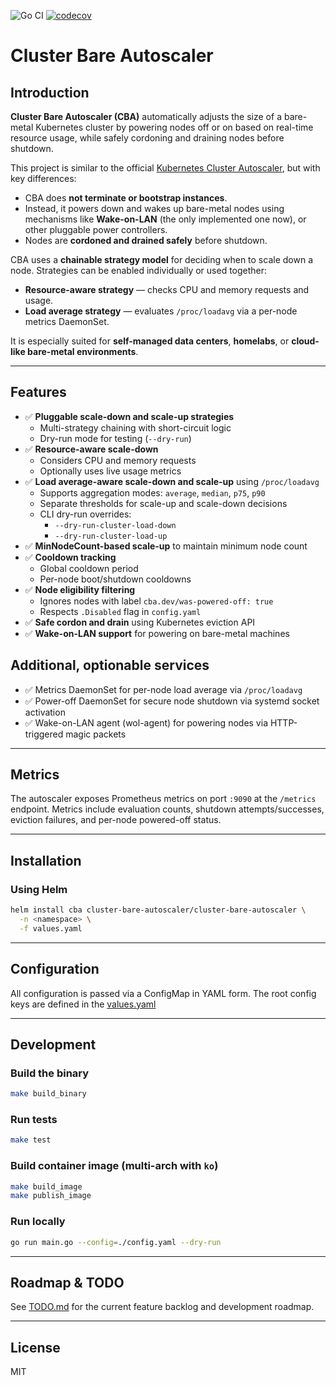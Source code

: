 ![Go CI](https://github.com/docent-net/cluster-bare-autoscaler/actions/workflows/go-test.yaml/badge.svg)
[![codecov](https://codecov.io/gh/docent-net/cluster-bare-autoscaler/branch/main/graph/badge.svg)](https://codecov.io/gh/docent-net/cluster-bare-autoscaler)

# Cluster Bare Autoscaler

## Introduction

**Cluster Bare Autoscaler (CBA)** automatically adjusts the size of a bare-metal Kubernetes cluster by powering nodes off or on based on real-time resource usage, while safely cordoning and draining nodes before shutdown.

This project is similar to the official [Kubernetes Cluster Autoscaler](https://github.com/kubernetes/autoscaler/tree/master/cluster-autoscaler), but with key differences:
- CBA does **not terminate or bootstrap instances**.
- Instead, it powers down and wakes up bare-metal nodes using mechanisms like **Wake-on-LAN** (the only implemented one now), or other pluggable power controllers.
- Nodes are **cordoned and drained safely** before shutdown.

CBA uses a **chainable strategy model** for deciding when to scale down a node. Strategies can be enabled individually or used together:
- **Resource-aware strategy** — checks CPU and memory requests and usage.
- **Load average strategy** — evaluates `/proc/loadavg` via a per-node metrics DaemonSet.

It is especially suited for **self-managed data centers**, **homelabs**, or **cloud-like bare-metal environments**.

---

## Features

- ✅ **Pluggable scale-down and scale-up strategies**
    - Multi-strategy chaining with short-circuit logic
    - Dry-run mode for testing (`--dry-run`)
- ✅ **Resource-aware scale-down**
    - Considers CPU and memory requests
    - Optionally uses live usage metrics
- ✅ **Load average-aware scale-down and scale-up** using `/proc/loadavg`
    - Supports aggregation modes: `average`, `median`, `p75`, `p90`
    - Separate thresholds for scale-up and scale-down decisions
    - CLI dry-run overrides:
        - `--dry-run-cluster-load-down`
        - `--dry-run-cluster-load-up`
- ✅ **MinNodeCount-based scale-up** to maintain minimum node count
- ✅ **Cooldown tracking**
    - Global cooldown period
    - Per-node boot/shutdown cooldowns
- ✅ **Node eligibility filtering**
    - Ignores nodes with label `cba.dev/was-powered-off: true`
    - Respects `.Disabled` flag in `config.yaml`
- ✅ **Safe cordon and drain** using Kubernetes eviction API
- ✅ **Wake-on-LAN support** for powering on bare-metal machines

## Additional, optionable services

- ✅ Metrics DaemonSet for per-node load average via `/proc/loadavg`
- ✅ Power-off DaemonSet for secure node shutdown via systemd socket activation
- ✅ Wake-on-LAN agent (wol-agent) for powering nodes via HTTP-triggered magic packets

---

## Metrics

The autoscaler exposes Prometheus metrics on port `:9090` at the `/metrics` endpoint. Metrics include evaluation counts, shutdown attempts/successes, eviction failures, and per-node powered-off status.

---

## Installation

### Using Helm

```bash
helm install cba cluster-bare-autoscaler/cluster-bare-autoscaler \
  -n <namespace> \
  -f values.yaml
```

---

## Configuration

All configuration is passed via a ConfigMap in YAML form.
The root config keys are defined in the [values.yaml](helm/values.yaml)

---

## Development

### Build the binary
```bash
make build_binary
```

### Run tests
```bash
make test
```

### Build container image (multi-arch with `ko`)
```bash
make build_image
make publish_image
```

### Run locally
```bash
go run main.go --config=./config.yaml --dry-run
```

---

## Roadmap & TODO

See [TODO.md](TODO.md) for the current feature backlog and development roadmap.

---

## License

MIT
